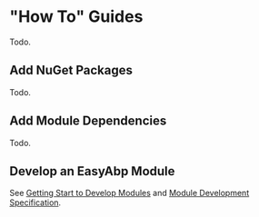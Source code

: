 # "How To" Guides
Todo.

## Add NuGet Packages
Todo.

## Add Module Dependencies
Todo.

## Develop an EasyAbp Module
See [Getting Start to Develop Modules](/docs/Getting-Start-to-Develop-Modules.md) and [Module Development Specification](/docs/Module-Development-Specification.md#contribute-to-easyabp).
